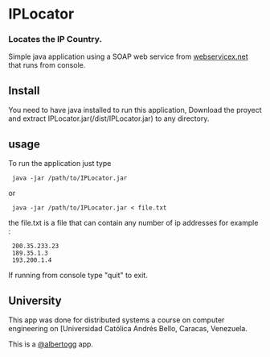 # IPLocator

### Locates the IP Country.

Simple java application using a SOAP web service from [webservicex.net][servicex] that runs from console.

## Install

You need to have java installed to run this application, Download the proyect and extract IPLocator.jar(/dist/IPLocator.jar) to any directory.

## usage

To run the application just type 
   
     java -jar /path/to/IPLocator.jar

or 

     java -jar /path/to/IPLocator.jar < file.txt

the file.txt is a file that can contain any number of ip addresses
for example :

     200.35.233.23
     189.35.1.3
     193.200.1.4

If running from console type "quit" to exit.

[servicex]: http://www.webservicex.net/

## University

This app was done for distributed systems a course on computer engineering on [Universidad Católica Andrés Bello, Caracas, Venezuela.

This is a [@albertogg][alberto] app.

[ucab]: http://www.ucab.edu.ve/escueladeingenierainformatica.html
[alberto]: http://albertogrespan.com
